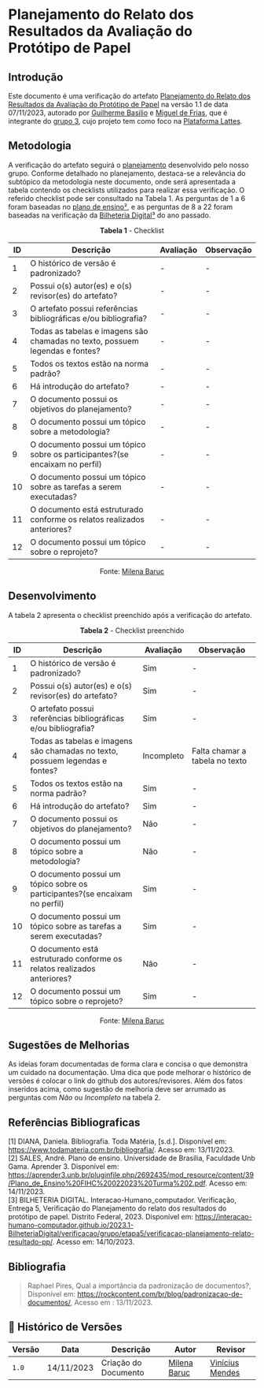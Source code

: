 # Planejamento do Relato dos Resultados da Avaliação do Protótipo de Papel
 
## Introdução

Este documento é uma verificação do artefato [Planejamento do Relato dos Resultados da Avaliação do Protótipo de Papel](https://interacao-humano-computador.github.io/2023.2-PlataformaLattes/Design%2C%20Avaliação%20e%20Desenvolvimento/Nível%2002/Protótipo%20de%20Papel/Planejamento-do-Relato-dos-Resultados/) na versão 1.1 de data 07/11/2023, autorado por [Guilherme Basilio](https://github.com/GuilhermeBES) e [Miguel de Frias](https://github.com/migueldefrias), que é integrante do [grupo 3](https://interacao-humano-computador.github.io/2023.2-PlataformaLattes/), cujo projeto tem como foco na [Plataforma Lattes](https://www.lattes.cnpq.br).

## Metodologia 

A verificação do artefato seguirá o [planejamento](../planejamendoDaVerificacao.md) desenvolvido pelo nosso grupo. Conforme detalhado no planejamento, destaca-se a relevância do subtópico da metodologia neste documento, onde será apresentada a tabela contendo os checklists utilizados para realizar essa verificação. O referido checklist pode ser consultado na Tabela 1. As perguntas de 1 a 6 foram baseadas no [plano de ensino](https://aprender3.unb.br/pluginfile.php/2692435/mod_resource/content/39/Plano_de_Ensino%20FIHC%20022023%20Turma%202.pdf)[²](./aspectos_eticos#referências-bibliograficas), e as perguntas de 8 a 22 foram baseadas na verificação da [Bilheteria Digital](https://interacao-humano-computador.github.io/2023.1-BilheteriaDigital/verificacao/grupo/etapa5/verificacao-planejamento-relato-resultado-pp/)[³](./aspectos_eticos#referências-bibliograficas) do ano passado.

<center>

**Tabela 1** - Checklist

| ID | Descrição                                                                         | Avaliação  | Observação |
|----|-----------------------------------------------------------------------------------|------------|------------|
| 1  | O histórico de versão é padronizado?                                              |     -      |     -      |
| 2  | Possui o(s) autor(es) e o(s) revisor(es) do artefato?                             |     -      |     -      |
| 3  | O artefato possui referências bibliográficas e/ou bibliografia?                   |     -      |     -      |
| 4  | Todas as tabelas e imagens são chamadas no texto, possuem legendas e fontes?      |     -      |     -      |
| 5  | Todos os textos estão na norma padrão?                                            |     -      |     -      |
| 6  | Há introdução do artefato?                                                        |     -      |     -      |
| 7  | O documento possui os objetivos do planejamento?                                  |     -      |     -      |
| 8  | O documento possui um tópico sobre a metodologia?                                 |     -      |     -      |
| 9  | O documento possui um tópico sobre os participantes?(se encaixam no perfil)       |     -      |     -      |
|10  | O documento possui um tópico sobre as tarefas a serem executadas?                 |     -      |     -      |
|11  | O documento está estruturado conforme os relatos realizados anteriores?           |     -      |     -      |
|12  | O documento possui um tópico sobre o reprojeto?                                   |     -      |     -      |

Fonte: [Milena Baruc](https://github.com/MilenaBaruc)

</center>

## Desenvolvimento 

A tabela 2 apresenta o checklist preenchido após a verificação do artefato.

<center>

**Tabela 2** - Checklist preenchido

| ID | Descrição                                                                         | Avaliação  | Observação |
|----|-----------------------------------------------------------------------------------|------------|------------|
| 1  | O histórico de versão é padronizado?                                              |    Sim     |     -      |
| 2  | Possui o(s) autor(es) e o(s) revisor(es) do artefato?                             |    Sim     |     -      |
| 3  | O artefato possui referências bibliográficas e/ou bibliografia?                   |    Sim     |     -      |
| 4  | Todas as tabelas e imagens são chamadas no texto, possuem legendas e fontes?      | Incompleto | Falta chamar a tabela no texto |
| 5  | Todos os textos estão na norma padrão?                                            |    Sim     |     -      |
| 6  | Há introdução do artefato?                                                        |    Sim     |     -      |
| 7  | O documento possui os objetivos do planejamento?                                  |    Não     |     -      |
| 8  | O documento possui um tópico sobre a metodologia?                                 |    Não     |     -      |
| 9  | O documento possui um tópico sobre os participantes?(se encaixam no perfil)       |    Sim     |     -      |
|10  | O documento possui um tópico sobre as tarefas a serem executadas?                 |    Sim     |     -      |
|11  | O documento está estruturado conforme os relatos realizados anteriores?           |    Não     |     -      |
|12  | O documento possui um tópico sobre o reprojeto?                                   |    Sim     |     -      |

Fonte: [Milena Baruc](https://github.com/MilenaBaruc)

</center>

## Sugestões de Melhorias

As ideias foram documentadas de forma clara e concisa o que demonstra um cuidado na documentação. Uma dica que pode melhorar o histórico de versões é colocar o link do github dos autores/revisores. Além dos fatos inseridos acima, como sugestão de melhoria deve ser arrumado as perguntas com _Não_ ou _Incompleto_ na tabela 2.

## Referências Bibliograficas

[1] DIANA, Daniela. Bibliografia. Toda Matéria, [s.d.]. Disponível em: <https://www.todamateria.com.br/bibliografia/>. Acesso em: 13/11/2023.<br>
[2] SALES, André. Plano de ensino. Universidade de Brasília, Faculdade Unb Gama. Aprender 3. Disponível em: <https://aprender3.unb.br/pluginfile.php/2692435/mod_resource/content/39/Plano_de_Ensino%20FIHC%20022023%20Turma%202.pdf>. Acesso em: 14/11/2023.<br>
[3] BILHETERIA DIGITAL. Interacao-Humano_computador. Verificação, Entrega 5, Verificação do Planejamento do relato dos resultados do protótipo de papel. Distrito Federal, 2023. Disponível em: <https://interacao-humano-computador.github.io/2023.1-BilheteriaDigital/verificacao/grupo/etapa5/verificacao-planejamento-relato-resultado-pp/>. Acesso em: 14/10/2023.<br>

## Bibliografia

> Raphael Pires, Qual a importância da padronização de documentos?, Disponível em: https://rockcontent.com/br/blog/padronizacao-de-documentos/, Acesso em : 13/11/2023.

## 📑 Histórico de Versões

| Versão | Data       | Descrição                                       | Autor                                          | Revisor                                      |
| ------ | ---------- | ----------------------------------------------- | -----------------------------------------------| ---------------------------------------------|
| `1.0`  | 14/11/2023 | Criação do Documento | [Milena Baruc](https://github.com/MilenaBaruc) |  [Vinícius Mendes](https://github.com/yabamiah)|
